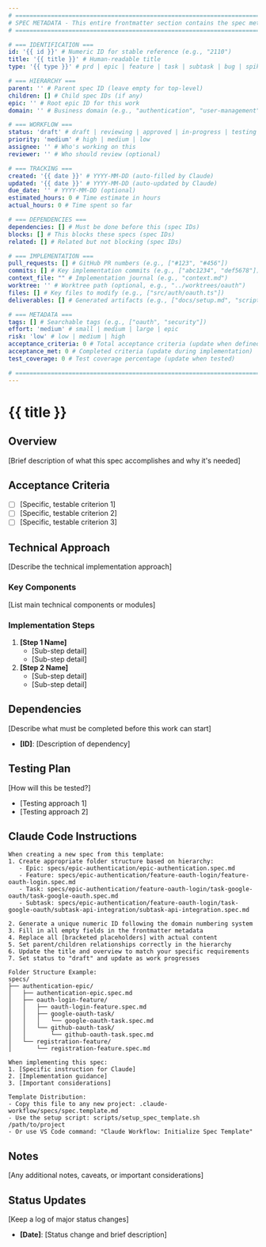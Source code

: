 ```yaml
---
# ============================================================================
# SPEC METADATA - This entire frontmatter section contains the spec metadata
# ============================================================================

# === IDENTIFICATION ===
id: '{{ id }}' # Numeric ID for stable reference (e.g., "2110")
title: '{{ title }}' # Human-readable title
type: '{{ type }}' # prd | epic | feature | task | subtask | bug | spike

# === HIERARCHY ===
parent: '' # Parent spec ID (leave empty for top-level)
children: [] # Child spec IDs (if any)
epic: '' # Root epic ID for this work
domain: '' # Business domain (e.g., "authentication", "user-management")

# === WORKFLOW ===
status: 'draft' # draft | reviewing | approved | in-progress | testing | done
priority: 'medium' # high | medium | low
assignee: '' # Who's working on this
reviewer: '' # Who should review (optional)

# === TRACKING ===
created: '{{ date }}' # YYYY-MM-DD (auto-filled by Claude)
updated: '{{ date }}' # YYYY-MM-DD (auto-updated by Claude)
due_date: '' # YYYY-MM-DD (optional)
estimated_hours: 0 # Time estimate in hours
actual_hours: 0 # Time spent so far

# === DEPENDENCIES ===
dependencies: [] # Must be done before this (spec IDs)
blocks: [] # This blocks these specs (spec IDs)
related: [] # Related but not blocking (spec IDs)

# === IMPLEMENTATION ===
pull_requests: [] # GitHub PR numbers (e.g., ["#123", "#456"])
commits: [] # Key implementation commits (e.g., ["abc1234", "def5678"])  
context_file: "" # Implementation journal (e.g., "context.md")
worktree: '' # Worktree path (optional, e.g., "../worktrees/oauth")
files: [] # Key files to modify (e.g., ["src/auth/oauth.ts"])
deliverables: [] # Generated artifacts (e.g., ["docs/setup.md", "scripts/install.sh"])

# === METADATA ===
tags: [] # Searchable tags (e.g., ["oauth", "security"])
effort: 'medium' # small | medium | large | epic
risk: 'low' # low | medium | high
acceptance_criteria: 0 # Total acceptance criteria (update when defined)
acceptance_met: 0 # Completed criteria (update during implementation)
test_coverage: 0 # Test coverage percentage (update when tested)

# ============================================================================
---
```


# {{ title }}

## Overview

[Brief description of what this spec accomplishes and why it's needed]

## Acceptance Criteria

- [ ] [Specific, testable criterion 1]
- [ ] [Specific, testable criterion 2]
- [ ] [Specific, testable criterion 3]

## Technical Approach

[Describe the technical implementation approach]

### Key Components

[List main technical components or modules]

### Implementation Steps

1. **[Step 1 Name]**
   - [Sub-step detail]
   - [Sub-step detail]
2. **[Step 2 Name]**
   - [Sub-step detail]
   - [Sub-step detail]

## Dependencies

[Describe what must be completed before this work can start]

- **[ID]**: [Description of dependency]

## Testing Plan

[How will this be tested?]

- [Testing approach 1]
- [Testing approach 2]

## Claude Code Instructions

```
When creating a new spec from this template:
1. Create appropriate folder structure based on hierarchy:
   - Epic: specs/epic-authentication/epic-authentication.spec.md
   - Feature: specs/epic-authentication/feature-oauth-login/feature-oauth-login.spec.md
   - Task: specs/epic-authentication/feature-oauth-login/task-google-oauth/task-google-oauth.spec.md
   - Subtask: specs/epic-authentication/feature-oauth-login/task-google-oauth/subtask-api-integration/subtask-api-integration.spec.md

2. Generate a unique numeric ID following the domain numbering system
3. Fill in all empty fields in the frontmatter metadata
4. Replace all [bracketed placeholders] with actual content
5. Set parent/children relationships correctly in the hierarchy
6. Update the title and overview to match your specific requirements
7. Set status to "draft" and update as work progresses

Folder Structure Example:
specs/
├── authentication-epic/
│   ├── authentication-epic.spec.md
│   ├── oauth-login-feature/
│   │   ├── oauth-login-feature.spec.md
│   │   ├── google-oauth-task/
│   │   │   └── google-oauth-task.spec.md
│   │   └── github-oauth-task/
│   │       └── github-oauth-task.spec.md
│   └── registration-feature/
│       └── registration-feature.spec.md

When implementing this spec:
1. [Specific instruction for Claude]
2. [Implementation guidance]
3. [Important considerations]

Template Distribution:
- Copy this file to any new project: .claude-workflow/specs/spec.template.md
- Use the setup script: scripts/setup_spec_template.sh /path/to/project
- Or use VS Code command: "Claude Workflow: Initialize Spec Template"
```

## Notes

[Any additional notes, caveats, or important considerations]

## Status Updates

[Keep a log of major status changes]

- **[Date]**: [Status change and brief description]
